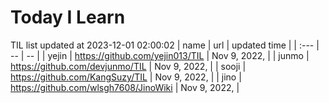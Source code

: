 # Today I Learn 
TIL list updated at 2023-12-01 02:00:02
| name | url | updated time |
| :--- | -- | -- |
| yejin | https://github.com/yejin013/TIL | Nov 9, 2022,  |
| junmo | https://github.com/devjunmo/TIL | Nov 9, 2022,  |
| sooji | https://github.com/KangSuzy/TIL | Nov 9, 2022,  |
| jino | https://github.com/wlsgh7608/JinoWiki | Nov 9, 2022,  |
